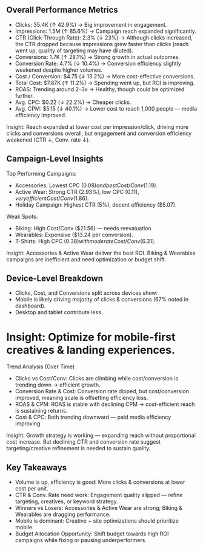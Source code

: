## Overall Performance Metrics

- Clicks: 35.4K (↑ 42.9%) → Big improvement in engagement.
- Impressions: 1.5M (↑ 85.6%) → Campaign reach expanded significantly.
- CTR (Click-Through Rate): 2.3% (↓ 23%) → Although clicks increased, the CTR dropped because impressions grew faster than clicks (reach went up, quality of targeting may have diluted).
- Conversions: 1.7K (↑ 28.1%) → Strong growth in actual outcomes.
- Conversion Rate: 4.7% (↓ 10.4%) → Conversion efficiency slightly weakened despite higher volumes.
- Cost / Conversion: $4.75 (↓ 13.2%) → More cost-effective conversions.
- Total Cost: $7.87K (↑ 11.2%) → Spending went up, but ROI is improving.
- ROAS: Trending around 2–3x → Healthy, though could be optimized further.
- Avg. CPC: $0.22 (↓ 22.2%) → Cheaper clicks.
- Avg. CPM: $5.15 (↓ 40.1%) → Lower cost to reach 1,000 people — media efficiency improved.

Insight: Reach expanded at lower cost per impression/click, driving more clicks and conversions overall, but engagement and conversion efficiency weakened (CTR ↓, Conv. rate ↓).

## Campaign-Level Insights

Top Performing Campaigns:
- Accessories: Lowest CPC ($0.08) and best Cost/Conv ($1.19).
- Active Wear: Strong CTR (2.93%), low CPC ($0.11), very efficient Cost/Conv ($1.86).
- Holiday Campaign: Highest CTR (5%), decent efficiency ($5.07).

Weak Spots:
- Biking: High Cost/Conv ($21.56) — needs reevaluation.
- Wearables: Expensive ($13.24 per conversion).
- T-Shirts: High CPC ($0.38) with moderate Cost/Conv ($6.31).

Insight: Accessories & Active Wear deliver the best ROI. Biking & Wearables campaigns are inefficient and need optimization or budget shift.

## Device-Level Breakdown

- Clicks, Cost, and Conversions split across devices show:
- Mobile is likely driving majority of clicks & conversions (67% noted in dashboard).
- Desktop and tablet contribute less.

# Insight: Optimize for mobile-first creatives & landing experiences.

Trend Analysis (Over Time)
- Clicks vs Cost/Conv: Clicks are climbing while cost/conversion is trending down → efficient growth.
- Conversion Rate & Cost: Conversion rate dipped, but cost/conversion improved, meaning scale is offsetting efficiency loss.
- ROAS & CPM: ROAS is stable with declining CPM → cost-efficient reach is sustaining returns.
- Cost & CPC: Both trending downward — paid media efficiency improving.

Insight: Growth strategy is working — expanding reach without proportional cost increase. But declining CTR and conversion rate suggest targeting/creative refinement is needed to sustain quality.

## Key Takeaways

- Volume is up, efficiency is good: More clicks & conversions at lower cost per unit.
- CTR & Conv. Rate need work: Engagement quality slipped — refine targeting, creatives, or keyword strategy.
- Winners vs Losers: Accessories & Active Wear are strong; Biking & Wearables are dragging performance.
- Mobile is dominant: Creative + site optimizations should prioritize mobile.
- Budget Allocation Opportunity: Shift budget towards high ROI campaigns while fixing or pausing underperformers.